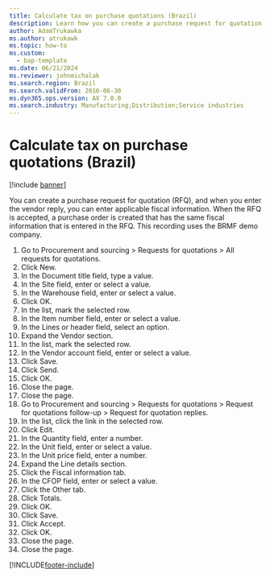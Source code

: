 ```yaml
---
title: Calculate tax on purchase quotations (Brazil)
description: Learn how you can create a purchase request for quotation (RFQ), and when you enter the vendor reply, you can enter applicable fiscal information.
author: AdamTrukawka
ms.author: atrukawk
ms.topic: how-to
ms.custom: 
  - bap-template
ms.date: 06/21/2024
ms.reviewer: johnmichalak
ms.search.region: Brazil
ms.search.validFrom: 2016-06-30
ms.dyn365.ops.version: AX 7.0.0
ms.search.industry: Manufacturing;Distribution;Service industries
---
```


# Calculate tax on purchase quotations (Brazil)

[!include [banner](../../includes/banner.md)]

You can create a purchase request for quotation (RFQ), and when you enter the vendor reply, you can enter applicable fiscal information. When the RFQ is accepted, a purchase order is created that has the same fiscal information that is entered in the RFQ. This recording uses the BRMF demo company.

1. Go to Procurement and sourcing > Requests for quotations > All requests for quotations.
2. Click New.
3. In the Document title field, type a value.
4. In the Site field, enter or select a value.
5. In the Warehouse field, enter or select a value.
6. Click OK.
7. In the list, mark the selected row.
8. In the Item number field, enter or select a value.
9. In the Lines or header field, select an option.
10. Expand the Vendor section.
11. In the list, mark the selected row.
12. In the Vendor account field, enter or select a value.
13. Click Save.
14. Click Send.
15. Click OK.
16. Close the page.
17. Close the page.
18. Go to Procurement and sourcing > Requests for quotations > Request for quotations follow-up > Request for quotation replies.
19. In the list, click the link in the selected row.
20. Click Edit.
21. In the Quantity field, enter a number.
22. In the Unit field, enter or select a value.
23. In the Unit price field, enter a number.
24. Expand the Line details section.
25. Click the Fiscal information tab.
26. In the CFOP field, enter or select a value.
27. Click the Other tab.
28. Click Totals.
29. Click OK.
30. Click Save.
31. Click Accept.
32. Click OK.
33. Close the page.
34. Close the page.



[!INCLUDE[footer-include](../../../includes/footer-banner.md)]
